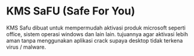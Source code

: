 
# KMS SaFU (Safe For You)
KMS Safu dibuat untuk mempermudah aktivasi produk microsoft seperti office, sistem operasi windows dan lain lain. tujuannya agar aktivasi lebih aman tanpa menggunakan aplikasi crack supaya desktop tidak terkena virus / malware. 




